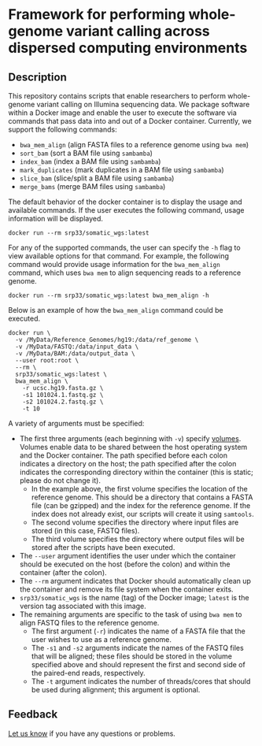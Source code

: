 # Framework for performing whole-genome variant calling across dispersed computing environments

## Description

This repository contains scripts that enable researchers to perform whole-genome variant 
calling on Illumina sequencing data. We package software within a Docker image and enable the 
user to execute the software via commands that pass data into and out of a Docker container. 
Currently, we support the following commands:

* `bwa_mem_align` (align FASTA files to a reference genome using `bwa mem`)
* `sort_bam` (sort a BAM file using `sambamba`)
* `index_bam` (index a BAM file using `sambamba`)
* `mark_duplicates` (mark duplicates in a BAM file using `sambamba`)
* `slice_bam` (slice/split a BAM file using `sambamba`)
* `merge_bams` (merge BAM files using `sambamba`)

The default behavior of the docker container is to display the usage and available commands. 
If the user executes the following command, usage information will be displayed.

```
docker run --rm srp33/somatic_wgs:latest
```

For any of the supported commands, the user can specify the `-h` flag to view available options for 
that command. For example, the following command would provide usage information for the 
`bwa_mem_align` command, which uses `bwa mem` to align sequencing reads to a reference genome.

```
docker run --rm srp33/somatic_wgs:latest bwa_mem_align -h
```

Below is an example of how the `bwa_mem_align` command could be executed.

```
docker run \
  -v /MyData/Reference_Genomes/hg19:/data/ref_genome \ 
  -v /MyData/FASTQ:/data/input_data \
  -v /MyData/BAM:/data/output_data \
  --user root:root \
  --rm \
  srp33/somatic_wgs:latest \
  bwa_mem_align \
    -r ucsc.hg19.fasta.gz \
    -s1 101024.1.fastq.gz \
    -s2 101024.2.fastq.gz \
    -t 10
```

A variety of arguments must be specified:

* The first three arguments (each beginning with `-v`) specify [volumes](https://docs.docker.com/storage/volumes). Volumes enable data to be shared between the host operating system and the Docker container. The path specified before each colon  indicates a directory on the host; the path specified after the colon indicates the corresponding directory within the container (this is static; please do not change it).
    - In the example above, the first volume specifies the location of the reference genome. This should be a directory that contains a FASTA file (can be gzipped) and the index for the reference genome. If the index does not already exist, our scripts will create it using `samtools`.
    - The second volume specifies the directory where input files are stored (in this case, FASTQ files).
    - The third volume specifies the directory where output files will be stored after the scripts have been executed.
* The `--user` argument identifies the user under which the container should be executed on the host (before the colon) and within the container (after the colon).
* The `--rm` argument indicates that Docker should automatically 
clean up the container and remove its file system when the container exits.
* `srp33/somatic_wgs` is the name (tag) of the Docker image; `latest` is the version tag associated with this image. 
* The remaining arguments are specific to the task of using `bwa mem` to align FASTQ files to the 
reference genome.
    - The first argument (`-r`) indicates the name of a FASTA file that the user wishes to use as a reference genome.
    - The `-s1` and `-s2` arguments indicate the names of the FASTQ files that will be aligned; these files should be stored in the volume specified above and should represent the first and second side of the paired-end reads, respectively.
    - The `-t` argument indicates the number of threads/cores that should be used during alignment; this argument is optional.

## Feedback

[Let us know](https://github.com/srp33/docker_u54/issues) if you have any questions or problems.
